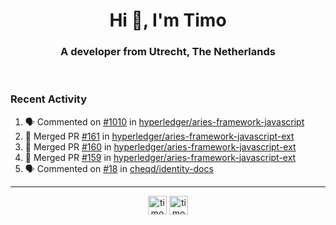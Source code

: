 <h1 align="center">Hi 👋, I'm Timo</h1>
<h3 align="center">A developer from Utrecht, The Netherlands</h3>
<br/>
<!-- https://github.com/rahuldkjain/github-profile-readme-generator --!>

<!--  <p align="left"><img src="https://github-readme-stats.vercel.app/api?username=timoglastra&show_icons=true&count_private=true&" alt="timoglastra" /></p> --!>

<!--
Github language stats
<p align="left"><img src="https://github-readme-stats.vercel.app/api/top-langs/?username=timoglastra&layout=compact" alt="timoglastra" /><p>
-->

<!-- Codestats language stats -->
<!-- <p align="left"><img src="https://codestats-readme.vercel.app/api/top-langs/?username=timoglastra&layout=compact&language_count=12" alt="timoglastra" /><p>    --!>
  
<h3>Recent Activity</h3>

<!--START_SECTION:activity-->
1. 🗣 Commented on [#1010](https://github.com/hyperledger/aries-framework-javascript/issues/1010) in [hyperledger/aries-framework-javascript](https://github.com/hyperledger/aries-framework-javascript)
2. 🎉 Merged PR [#161](https://github.com/hyperledger/aries-framework-javascript-ext/pull/161) in [hyperledger/aries-framework-javascript-ext](https://github.com/hyperledger/aries-framework-javascript-ext)
3. 🎉 Merged PR [#160](https://github.com/hyperledger/aries-framework-javascript-ext/pull/160) in [hyperledger/aries-framework-javascript-ext](https://github.com/hyperledger/aries-framework-javascript-ext)
4. 🎉 Merged PR [#159](https://github.com/hyperledger/aries-framework-javascript-ext/pull/159) in [hyperledger/aries-framework-javascript-ext](https://github.com/hyperledger/aries-framework-javascript-ext)
5. 🗣 Commented on [#18](https://github.com/cheqd/identity-docs/issues/18) in [cheqd/identity-docs](https://github.com/cheqd/identity-docs)
<!--END_SECTION:activity-->

---

<p align="center">
<a href="https://twitter.com/timoglastra" target="blank"><img align="center" src="https://cdn.jsdelivr.net/npm/simple-icons@3.0.1/icons/twitter.svg" alt="timoglastra" height="30" width="30" /></a>
<a href="https://linkedin.com/in/timoglastra" target="blank"><img align="center" src="https://cdn.jsdelivr.net/npm/simple-icons@3.0.1/icons/linkedin.svg" alt="timoglastra" height="30" width="30" /></a>
</p>



